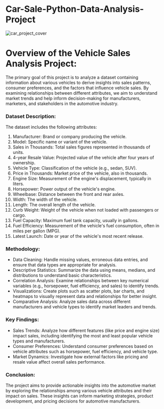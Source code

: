 # Car-Sale-Python-Data-Analysis-Project
![car_project_cover](https://github.com/Shubhamsg1611/Shubhamsg1611-Car-Sale-Python-Data-Analysis-Project/blob/main/Car%20Project%20Cover.jpeg)

# Overview of the Vehicle Sales Analysis Project:
The primary goal of this project is to analyze a dataset containing information about various vehicles to derive insights into sales patterns, consumer preferences, and the factors that influence vehicle sales. By examining relationships between different attributes, we aim to understand market trends and help inform decision-making for manufacturers, marketers, and stakeholders in the automotive industry.

### Dataset Description:
The dataset includes the following attributes:

1) Manufacturer: Brand or company producing the vehicle.
2) Model: Specific name or variant of the vehicle.
3) Sales in Thousands: Total sales figures represented in thousands of units.
4) 4-year Resale Value: Projected value of the vehicle after four years of ownership.
5) Vehicle Type: Classification of the vehicle (e.g., sedan, SUV).
6) Price in Thousands: Market price of the vehicle, also in thousands.
7) Engine Size: Measurement of the engine's displacement, typically in liters.
8) Horsepower: Power output of the vehicle's engine.
9) Wheelbase: Distance between the front and rear axles.
10) Width: The width of the vehicle.
11) Length: The overall length of the vehicle.
12) Curb Weight: Weight of the vehicle when not loaded with passengers or cargo.
13) Fuel Capacity: Maximum fuel tank capacity, usually in gallons.
14) Fuel Efficiency: Measurement of the vehicle's fuel consumption, often in miles per gallon (MPG).
15) Latest Launch: Date or year of the vehicle's most recent release.

### Methodology:
- Data Cleaning: Handle missing values, erroneous data entries, and ensure that data types are appropriate for analysis.
- Descriptive Statistics: Summarize the data using means, medians, and distributions to understand basic characteristics.
- Correlation Analysis: Examine relationships between key numerical variables (e.g., horsepower, fuel efficiency, and sales) to identify trends.
- Visualizations: Create plots such as scatter plots, bar charts, and heatmaps to visually represent data and relationships for better insight.
- Comparative Analysis: Analyze sales data across different manufacturers and vehicle types to identify market leaders and trends.

### Key Findings:
- Sales Trends: Analyze how different features (like price and engine size) impact sales, including identifying the most and least popular vehicle types and manufacturers.
- Consumer Preferences: Understand consumer preferences based on vehicle attributes such as horsepower, fuel efficiency, and vehicle type.
- Market Dynamics: Investigate how external factors like pricing and resale value affect overall sales performance.

### Conclusion:
The project aims to provide actionable insights into the automotive market by exploring the relationships among various vehicle attributes and their impact on sales. These insights can inform marketing strategies, product development, and pricing decisions for automotive manufacturers.
